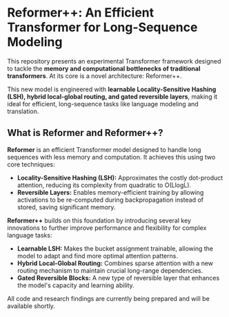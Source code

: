 # Reformer++: An Efficient Transformer for Long-Sequence Modeling

This repository presents an experimental Transformer framework designed to tackle the **memory and computational bottlenecks of traditional transformers**. At its core is a novel architecture: Reformer++. 

This new model is engineered with **learnable Locality-Sensitive Hashing (LSH), hybrid local-global routing, and gated reversible layers**, making it ideal for efficient, long-sequence tasks like language modeling and translation.



## What is Reformer and Reformer++?

**Reformer** is an efficient Transformer model designed to handle long sequences with less memory and computation. It achieves this using two core techniques:
- **Locality-Sensitive Hashing (LSH):** Approximates the costly dot-product attention, reducing its complexity from quadratic to O(LlogL).
- **Reversible Layers:** Enables memory-efficient training by allowing activations to be re-computed during backpropagation instead of stored, saving significant memory.

**Reformer++** builds on this foundation by introducing several key innovations to further improve performance and flexibility for complex language tasks:
- **Learnable LSH:** Makes the bucket assignment trainable, allowing the model to adapt and find more optimal attention patterns.
- **Hybrid Local-Global Routing:** Combines sparse attention with a new routing mechanism to maintain crucial long-range dependencies.
- **Gated Reversible Blocks:** A new type of reversible layer that enhances the model's capacity and learning ability.

All code and research findings are currently being prepared and will be available shortly.
